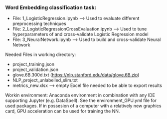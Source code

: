 ### Word Embedding classification task:
- File: 1_LogisticRegression.ipynb
		--> Used to evaluate different preprocessing techniques
- File: 2_LogisticRegressionCrossEvaluation.ipynb
		--> Used to tune hyperparameters of and cross-validate Logistic Regression model
- File: 3_NeuralNetwork.ipynb
		--> Used to build and cross-validate Neural Network

Needed Files in working directory:
- project_training.json
- project_validation.json
- glove.6B.300d.txt (https://nlp.stanford.edu/data/glove.6B.zip)
- NLP_project_unlabelled_slim.txt
- metrics_new.xlsx --> empty Excel file needed to be able to export results

Workin environment:
Anaconda environment in combination with any IDE supporting Jupyter (e.g. DataSpell).
See the environment_GPU.yml file for used packages.
If in possesion of a computer with a relatively new graphics card, GPU acceleration can be used for training the NN.
